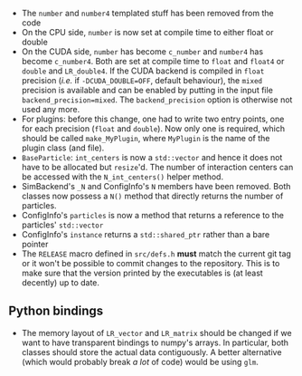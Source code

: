 * The `number` and `number4` templated stuff has been removed from the code
* On the CPU side, `number` is now set at compile time to either float or double
* On the CUDA side, `number` has become `c_number` and `number4` has become `c_number4`. Both are set at compile time to `float` and `float4` or `double` and `LR_double4`. If the CUDA backend is compiled in `float` precision (*i.e.* if `-DCUDA_DOUBLE=OFF`, default behaviour), the `mixed` precision is available and can be enabled by putting in the input file `backend_precision=mixed`. The `backend_precision` option is otherwise not used any more.
* For plugins: before this change, one had to write two entry points, one for each precision (`float` and `double`). Now only one is required, which should be called `make_MyPlugin`, where `MyPlugin` is the name of the plugin class (and file).
* `BaseParticle`: `int_centers` is now a `std::vector` and hence it does not have to be allocated but `resize`'d. The number of interaction centers can be accessed with the `N_int_centers()` helper method.
* SimBackend's `_N` and ConfigInfo's `N` members have been removed. Both classes now possess a `N()` method that directly returns the number of particles.
* ConfigInfo's `particles` is now a method that returns a reference to the particles' `std::vector`
* ConfigInfo's `instance` returns a `std::shared_ptr` rather than a bare pointer
* The `RELEASE` macro defined in `src/defs.h` **must** match the current git tag or it won't be possible to commit changes to the repository. This is to make sure that the version printed by the executables is (at least decently) up to date.

## Python bindings

* The memory layout of `LR_vector` and `LR_matrix` should be changed if we want to have transparent bindings to numpy's arrays. In particular, both classes should store the actual data contiguously. A better alternative (which would probably break *a lot* of code) would be using `glm`.
